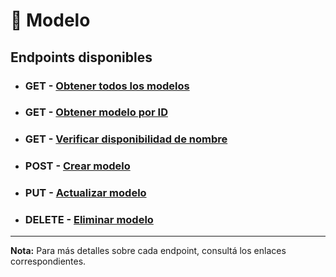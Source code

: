 # 🔧 **Modelo**

## **Endpoints disponibles**

- ### **GET** - [Obtener todos los modelos](../endpoints/getAll.md)

- ### **GET** - [Obtener modelo por ID](../endpoints/getOne.md)

- ### **GET** - [Verificar disponibilidad de nombre](../endpoints/verifyNameAvailability.md)

- ### **POST** - [Crear modelo](../endpoints/create.md)

- ### **PUT** - [Actualizar modelo](../endpoints/update.md)

- ### **DELETE** - [Eliminar modelo](../endpoints/delete.md)

---

**Nota:** Para más detalles sobre cada endpoint, consultá los enlaces correspondientes.
